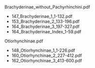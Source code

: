 Brachyderinae_without_Pachyrhinchini.pdf
- 147_Brachyderinae_1_1-132.pdf
- 153_Brachyderinae_2_133-196.pdf
- 164_Brachyderinae_3_197-327.pdf
- 164_Brachyderinae_Index_1-59.pdf

Otiorhynchinae.pdf
- 148_Otiorhynchinae_1_1-226.pdf
- 160_Otiorhynchinae_2_227-412.pdf
- 162_Otiorhynchinae_3_413-600.pdf
